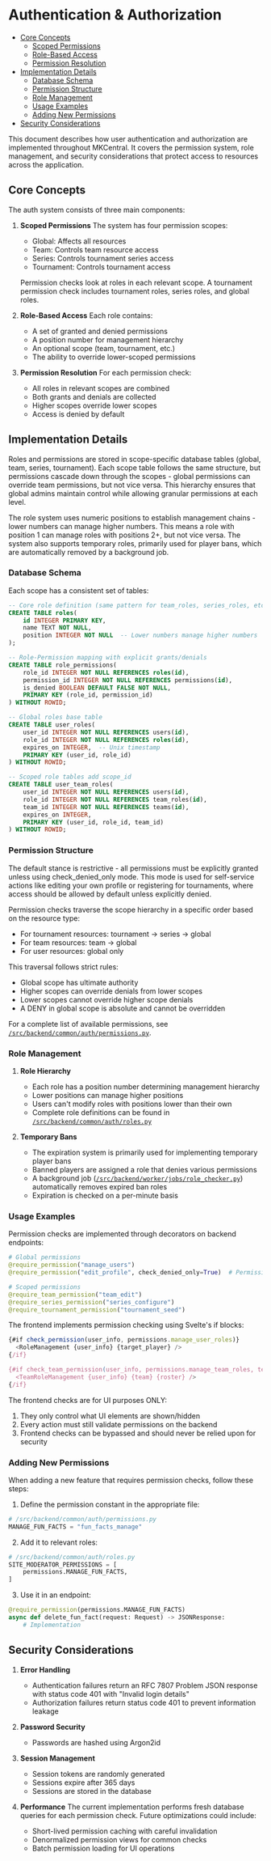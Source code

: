 # Authentication & Authorization

- [Core Concepts](#core-concepts)
  - [Scoped Permissions](#scoped-permissions)
  - [Role-Based Access](#role-based-access)
  - [Permission Resolution](#permission-resolution)
- [Implementation Details](#implementation-details)
  - [Database Schema](#database-schema)
  - [Permission Structure](#permission-structure)
  - [Role Management](#role-management)
  - [Usage Examples](#usage-examples)
  - [Adding New Permissions](#adding-new-permissions)
- [Security Considerations](#security-considerations)

This document describes how user authentication and authorization are implemented throughout MKCentral. It covers the permission system, role management, and security considerations that protect access to resources across the application.

## Core Concepts

The auth system consists of three main components:

1. **Scoped Permissions**
   The system has four permission scopes:
   - Global: Affects all resources
   - Team: Controls team resource access
   - Series: Controls tournament series access  
   - Tournament: Controls tournament access
   
   Permission checks look at roles in each relevant scope. A tournament permission check includes tournament roles, series roles, and global roles.

2. **Role-Based Access**
   Each role contains:
   - A set of granted and denied permissions
   - A position number for management hierarchy
   - An optional scope (team, tournament, etc.)
   - The ability to override lower-scoped permissions

3. **Permission Resolution**
   For each permission check:
   - All roles in relevant scopes are combined
   - Both grants and denials are collected
   - Higher scopes override lower scopes
   - Access is denied by default

## Implementation Details

Roles and permissions are stored in scope-specific database tables (global, team, series, tournament). Each scope table follows the same structure, but permissions cascade down through the scopes - global permissions can override team permissions, but not vice versa. This hierarchy ensures that global admins maintain control while allowing granular permissions at each level.

The role system uses numeric positions to establish management chains - lower numbers can manage higher numbers. This means a role with position 1 can manage roles with positions 2+, but not vice versa. The system also supports temporary roles, primarily used for player bans, which are automatically removed by a background job.

### Database Schema

Each scope has a consistent set of tables:

```sql
-- Core role definition (same pattern for team_roles, series_roles, etc)
CREATE TABLE roles(
    id INTEGER PRIMARY KEY,
    name TEXT NOT NULL,
    position INTEGER NOT NULL  -- Lower numbers manage higher numbers
);

-- Role-Permission mapping with explicit grants/denials
CREATE TABLE role_permissions(
    role_id INTEGER NOT NULL REFERENCES roles(id),
    permission_id INTEGER NOT NULL REFERENCES permissions(id),
    is_denied BOOLEAN DEFAULT FALSE NOT NULL,
    PRIMARY KEY (role_id, permission_id)
) WITHOUT ROWID;

-- Global roles base table
CREATE TABLE user_roles(
    user_id INTEGER NOT NULL REFERENCES users(id),
    role_id INTEGER NOT NULL REFERENCES roles(id),
    expires_on INTEGER,  -- Unix timestamp
    PRIMARY KEY (user_id, role_id)
) WITHOUT ROWID;

-- Scoped role tables add scope_id
CREATE TABLE user_team_roles(
    user_id INTEGER NOT NULL REFERENCES users(id),
    role_id INTEGER NOT NULL REFERENCES team_roles(id),
    team_id INTEGER NOT NULL REFERENCES teams(id),
    expires_on INTEGER,
    PRIMARY KEY (user_id, role_id, team_id)
) WITHOUT ROWID;
```

### Permission Structure

The default stance is restrictive - all permissions must be explicitly granted unless using check_denied_only mode. This mode is used for self-service actions like editing your own profile or registering for tournaments, where access should be allowed by default unless explicitly denied.

Permission checks traverse the scope hierarchy in a specific order based on the resource type:
- For tournament resources: tournament → series → global
- For team resources: team → global
- For user resources: global only

This traversal follows strict rules:
- Global scope has ultimate authority
- Higher scopes can override denials from lower scopes
- Lower scopes cannot override higher scope denials
- A DENY in global scope is absolute and cannot be overridden

For a complete list of available permissions, see [`/src/backend/common/auth/permissions.py`](/src/backend/common/auth/permissions.py).

### Role Management

1. **Role Hierarchy**
   - Each role has a position number determining management hierarchy
   - Lower positions can manage higher positions
   - Users can't modify roles with positions lower than their own
   - Complete role definitions can be found in [`/src/backend/common/auth/roles.py`](/src/backend/common/auth/roles.py)

2. **Temporary Bans**
   - The expiration system is primarily used for implementing temporary player bans
   - Banned players are assigned a role that denies various permissions
   - A background job ([`/src/backend/worker/jobs/role_checker.py`](/src/backend/worker/jobs/role_checker.py)) automatically removes expired ban roles
   - Expiration is checked on a per-minute basis

### Usage Examples

Permission checks are implemented through decorators on backend endpoints:

```python
# Global permissions
@require_permission("manage_users")
@require_permission("edit_profile", check_denied_only=True)  # Permissive mode

# Scoped permissions
@require_team_permission("team_edit")
@require_series_permission("series_configure") 
@require_tournament_permission("tournament_seed")
```

The frontend implements permission checking using Svelte's if blocks:

```typescript
{#if check_permission(user_info, permissions.manage_user_roles)}
  <RoleManagement {user_info} {target_player} />
{/if}

{#if check_team_permission(user_info, permissions.manage_team_roles, team.id)}
  <TeamRoleManagement {user_info} {team} {roster} />
{/if}
```

The frontend checks are for UI purposes ONLY:
1. They only control what UI elements are shown/hidden
2. Every action must still validate permissions on the backend
3. Frontend checks can be bypassed and should never be relied upon for security

### Adding New Permissions

When adding a new feature that requires permission checks, follow these steps:

1. Define the permission constant in the appropriate file:
```python
# /src/backend/common/auth/permissions.py
MANAGE_FUN_FACTS = "fun_facts_manage"
```

2. Add it to relevant roles:
```python
# /src/backend/common/auth/roles.py
SITE_MODERATOR_PERMISSIONS = [
    permissions.MANAGE_FUN_FACTS,
]
```

3. Use it in an endpoint:
```python
@require_permission(permissions.MANAGE_FUN_FACTS)
async def delete_fun_fact(request: Request) -> JSONResponse:
    # Implementation
```

## Security Considerations

1. **Error Handling**
   - Authentication failures return an RFC 7807 Problem JSON response with status code 401 with "Invalid login details"
   - Authorization failures return status code 401 to prevent information leakage

2. **Password Security**
   - Passwords are hashed using Argon2id

3. **Session Management**
   - Session tokens are randomly generated
   - Sessions expire after 365 days
   - Sessions are stored in the database

4. **Performance**
   The current implementation performs fresh database queries for each permission check. Future optimizations could include:
   - Short-lived permission caching with careful invalidation
   - Denormalized permission views for common checks
   - Batch permission loading for UI operations
